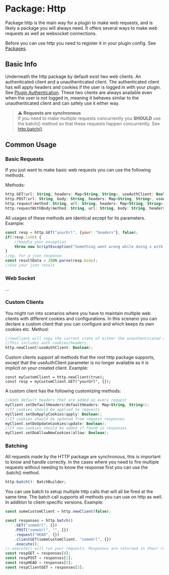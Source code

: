 # Package: Http
Package http is the main way for a plugin to make web requests, and is likely a package you will always need.
It offers several ways to make web requests as well as websocket connections.

Before you can use http you need to register it in your plugin config. See [Packages](_blank).

## Basic Info
Underneath the http package by default exist two web clients. An authenticated client and a unauthenticated client.
The authenticated client has will apply headers and cookies if the user is logged in with your plugin. 
See [Plugin Authentication](_blank).
These two clients are always available even when the user is not logged in, meaning it behaves similar to the unauthenticated client and can safely use it either way.

>:warning: **Requests are synchronous**  
>If you need to make multiple requests concurrently you **SHOULD** use the batch() method so that these requests happen concurrently. See [http.batch()](#batching).


## Common Usage

### Basic Requests
If you just want to make basic web requests you can use the following methods.

Methods:
```kotlin
http.GET(url: String, headers: Map<String, String>, useAuthClient: Boolean): BridgeHttpResponse;
http.POST(url: String, body: String, headers: Map<String, String>, useAuthClient: Boolean): BridgeHttpResponse;
http.request(method: String, url: String, headers: Map<String, String>, useAuthClient: Boolean): BridgeHttpResponse;
http.requestWithBody(method: String, url: String, body: String, headers: Map<String, String>, useAuthClient: Boolean): BridgeHttpResponse;
```
All usages of these methods are identical except for its parameters.
Example:
```javascript
const resp = http.GET("yourUrl", {your: "headers"}, false);
if(!resp.isOk) {
	//Handle your exception
	throw new ScriptException("Something went wrong while doing x with y");
}
//eg. for a json response
const resultData = JSON.parse(resp.body);
//Use your json result
```

### Web Socket
...

### Custom Clients
You might run into scenarios where you have to maintain multiple web clients with different cookies and configurations.
In this scenario you can declare a custom client that you can configure and which keeps its own cookies etc.
Method:
```kotlin
//newClient will copy the current state of either the unauthenticated or authenticated client.
//This includes auth cookies/headers.
http.newClient(useAuthClient: Boolean);
```
Custom clients support all methods that the root http package supports, except that the useAuthClient parameter is no longer available as it is implicit on your created client.
Example:
```
const myCustomClient = http.newClient(true);
const resp = myCustomClient.GET("yourUrl", {});
```
A custom client has the following customizing methods:
```kotlin
//Adds default headers that are added on every request
myClient.setDefaultHeaders(defaultHeaders: Map<String, String>);
//If cookies should be applied to requests
myClient.setDoApplyCookies(apply: Boolean);
//If cookies should be updated from request responses
myClient.setDoUpdateCookies(update: Boolean);
//If new cookies should be added if found in responses
myClient.setDoAllowNewCookies(allow: Boolean);
```

### Batching
All requests made by the HTTP package are synchronous, this is important to know and handle correctly. In the cases where you need to fire multiple requests without needing to know the response first you can use the .batch() method.
```javascript
http.batch(): BatchBuilder;
```
You can use batch to setup multiple http calls that will all be fired at the same time. The batch call supports all methods you can use on http as well. In addition to client-specific versions.
Example:
```javascript
const someCustomClient = http.newClient(false);

const responses = http.batch()
	.GET("someUrl", {})
	.POST("someUrl", "", {})
	.request("HEAD", {})
	.clientGET(someCustomClient, "someUrl", {})
	.execute();
//.execute() will run your requests. Responses are returned in their respective order.
const respGET = responses[0];
const respPOST = responses[1];
const respHEAD = responses[2];
const respClientGET = responses[3];
```
